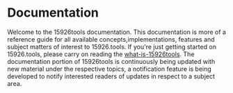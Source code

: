 # Documentation

 Welcome to the 15926tools documentation. This documentation is more of a reference guide for all available concepts,implementations, features and subject matters of interest to 15926.tools. If you're just getting started on 15926.tools, please carry on reading the [what-is-15926tools](/docs/what-is-15926tools). The documentation portion of 15926tools is continuously being updated with new material under the respective topics, a notification feature is being developed to notify interested readers of updates in respect to a subject area.